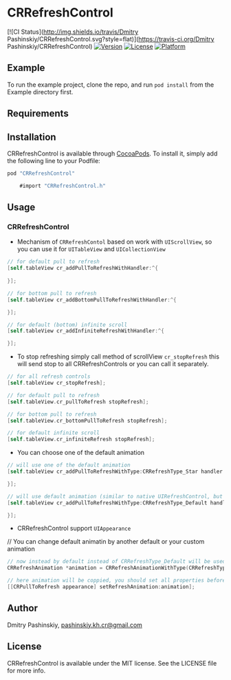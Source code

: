 # CRRefreshControl

[![CI Status](http://img.shields.io/travis/Dmitry Pashinskiy/CRRefreshControl.svg?style=flat)](https://travis-ci.org/Dmitry Pashinskiy/CRRefreshControl)
[![Version](https://img.shields.io/cocoapods/v/CRRefreshControl.svg?style=flat)](http://cocoapods.org/pods/CRRefreshControl)
[![License](https://img.shields.io/cocoapods/l/CRRefreshControl.svg?style=flat)](http://cocoapods.org/pods/CRRefreshControl)
[![Platform](https://img.shields.io/cocoapods/p/CRRefreshControl.svg?style=flat)](http://cocoapods.org/pods/CRRefreshControl)

## Example

To run the example project, clone the repo, and run `pod install` from the Example directory first.

## Requirements

## Installation

CRRefreshControl is available through [CocoaPods](http://cocoapods.org). To install
it, simply add the following line to your Podfile:

```ruby
pod "CRRefreshControl"
```

```Objective-C
    #import "CRRefreshControl.h"
```


## Usage

### CRRefreshControl

* Mechanism of `CRRefreshContol` based on work with `UIScrollView`, so you can use it for `UITableView` and `UICollectionView`
    
```Objective-C
// for default pull to refresh
[self.tableView cr_addPullToRefreshWithHandler:^{
    
}];

// for bottom pull to refresh
[self.tableView cr_addBottomPullToRefreshWithHandler:^{

}];

// for default (bottom) infinite scroll
[self.tableView cr_addInfiniteRefreshWithHandler:^{

}];
```

* To stop refreshing simply call method of scrollView `cr_stopRefresh` this will send stop to all CRRefreshControls or 
you can call it separately.

```Objective-C
// for all refresh controls
[self.tableView cr_stopRefresh];

// for default pull to refresh
[self.tableView.cr_pullToRefresh stopRefresh];

// for bottom pull to refresh
[self.tableView.cr_bottomPullToRefresh stopRefresh];

// for default infinite scroll
[self.tableView.cr_infiniteRefresh stopRefresh];
```

* You can choose one of the default animation

```Objective-C
// will use one of the default animation 
[self.tableView cr_addPullToRefreshWithType:CRRefreshType_Star handler:^{

}];

// will use default animation (similar to native UIRefreshControl, but not the same ;) )
[self.tableView cr_addPullToRefreshWithType:CRRefreshType_Default handler:^{

}];
```

* CRRefreshControl support `UIAppearance`

// You can change default animatin by another default or your custom animation

```Objective-C
// now instead by default instead of CRRefreshType_Default will be used CRRefreshType_Star
CRRefreshAnimation *animation = CRRefreshAnimationWithType(CRRefreshType_Star);

// here animation will be coppied, you should set all properties before you call setter
[[CRPullToRefresh appearance] setRefreshAnimation:animation];
```



## Author

Dmitry Pashinskiy, pashinskiy.kh.cr@gmail.com

## License

CRRefreshControl is available under the MIT license. See the LICENSE file for more info.

